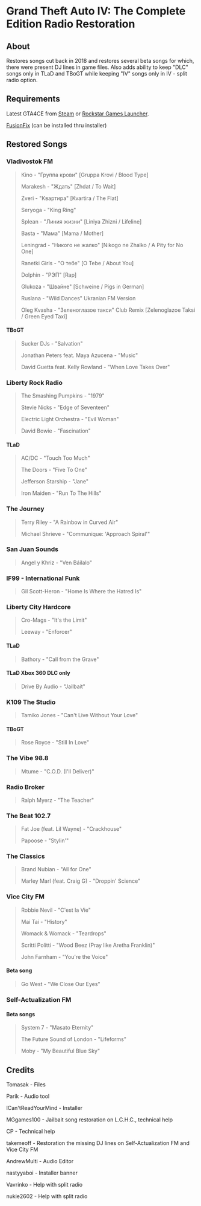 # Grand Theft Auto IV: The Complete Edition Radio Restoration
## About
Restores songs cut back in 2018 and restores several beta songs for which, there were present DJ lines in game files. Also adds ability to keep "DLC" songs only in TLaD and TBoGT while keeping "IV" songs only in IV - split radio option.
## Requirements
Latest GTA4CE from [Steam](https://store.steampowered.com/app/12210/Grand_Theft_Auto_IV_The_Complete_Edition/) or [Rockstar Games Launcher](https://store.rockstargames.com/game/buy-grand-theft-auto-iv).

[FusionFix](https://github.com/ThirteenAG/GTAIV.EFLC.FusionFix) (can be installed thru installer)
## Restored Songs
### Vladivostok FM
>Kino - "Группа крови" [Gruppa Krovi / Blood Type]
>
>Marakesh - "Ждать" [Zhdat / To Wait]
>
>Zveri - "Квартира" [Kvartira / The Flat]
>
>Seryoga - "King Ring"
>
>Splean - "Линия жизни" [Liniya Zhizni / Lifeline]
>
>Basta - "Мама" [Mama / Mother]
>
>Leningrad - "Никого не жалко" [Nikogo ne Zhalko / A Pity for No One]
>
>Ranetki Girls - "О тебе" [O Tebe / About You]
>
>Dolphin - "РЭП" [Rap]
>
>Glukoza - "Швайне" [Schweine / Pigs in German]
>
>Ruslana - "Wild Dances" Ukranian FM Version
>
>Oleg Kvasha - "Зеленоглазое такси" Club Remix [Zelenoglazoe Taksi / Green Eyed Taxi]
#### TBoGT
>Sucker DJs - "Salvation"
>
>Jonathan Peters feat. Maya Azucena - "Music"
>
>David Guetta feat. Kelly Rowland - "When Love Takes Over"

### Liberty Rock Radio
>The Smashing Pumpkins - "1979"
>
>Stevie Nicks - "Edge of Seventeen"
>
>Electric Light Orchestra - "Evil Woman"
>
>David Bowie - "Fascination"
#### TLaD
>AC/DC - "Touch Too Much"
>
>The Doors - "Five To One"
>
>Jefferson Starship - "Jane"
>
>Iron Maiden - "Run To The Hills"

### The Journey
>Terry Riley - "A Rainbow in Curved Air"
>
>Michael Shrieve - "Communique: 'Approach Spiral'"

### San Juan Sounds
>Angel y Khriz - "Ven Báilalo"

### IF99 - International Funk
>Gil Scott-Heron - "Home Is Where the Hatred Is"

### Liberty City Hardcore
>Cro-Mags - "It's the Limit"
>
>Leeway - "Enforcer"
#### TLaD
>Bathory - "Call from the Grave"
#### TLaD Xbox 360 DLC only
>Drive By Audio - "Jailbait"

### K109 The Studio
>Tamiko Jones - "Can't Live Without Your Love"
#### TBoGT
>Rose Royce - "Still In Love"

### The Vibe 98.8
>Mtume - "C.O.D. (I'll Deliver)"

### Radio Broker
>Ralph Myerz - "The Teacher"

### The Beat 102.7
>Fat Joe (feat. Lil Wayne) - "Crackhouse"
>
>Papoose - "Stylin'"

### The Classics
>Brand Nubian - "All for One"
>
>Marley Marl (feat. Craig G) - "Droppin' Science"

### Vice City FM
>Robbie Nevil - "C'est la Vie"
>
>Mai Tai - "History" 
>
>Womack & Womack - "Teardrops"
>
>Scritti Politti - "Wood Beez (Pray like Aretha Franklin)"
>
>John Farnham - "You're the Voice"
#### Beta song
>Go West - "We Close Our Eyes"

### Self-Actualization FM
#### Beta songs
>System 7 - "Masato Eternity"
>
>The Future Sound of London - "Lifeforms"
>
>Moby - "My Beautiful Blue Sky"

## Credits
Tomasak - Files

Parik - Audio tool

ICan'tReadYourMind - Installer

MGgames100 - Jailbait song restoration on L.C.H.C., technical help

CP - Technical help

takemeoff - Restoration the missing DJ lines on Self-Actualization FM and Vice City FM

AndrewMulti - Audio Editor

nastyyaboi - Installer banner

Vavrinko - Help with split radio

nukie2602 - Help with split radio
